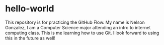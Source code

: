 # hello-world
This repository is for practicing the GitHub Flow.
My name is Nelson Gonzalez, I am a Computer Science major attending an intro to internet computing class. This is me learning how to use Git. I look forward to using this in the future as well!
